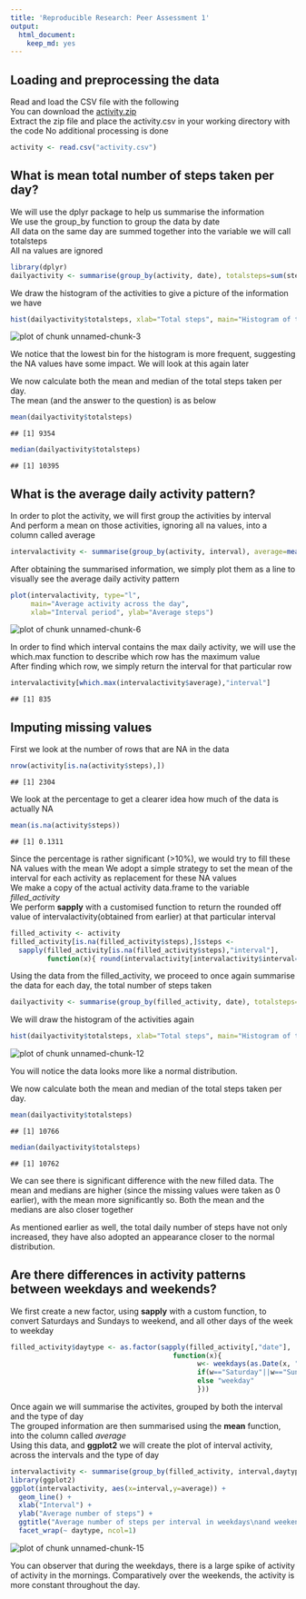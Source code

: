 ```yaml
---
title: 'Reproducible Research: Peer Assessment 1'
output:
  html_document:
    keep_md: yes
---
```




## Loading and preprocessing the data


Read and load the CSV file with the following  
You can download the [activity.zip](https://d396qusza40orc.cloudfront.net/repdata%2Fdata%2Factivity.zip)  
Extract the zip file and place the activity.csv in your working directory with the code
No additional processing is done  


```r
activity <- read.csv("activity.csv")
```


## What is mean total number of steps taken per day?


We will use the dplyr package to help us summarise the information  
We use the group_by function to group the data by date  
All data on the same day are summed together into the variable we will call totalsteps  
All na values are ignored  


```r
library(dplyr)
dailyactivity <- summarise(group_by(activity, date), totalsteps=sum(steps, na.rm=TRUE))
```

We draw the histogram of the activities to give a picture of the information we have  


```r
hist(dailyactivity$totalsteps, xlab="Total steps", main="Histogram of total number of steps taken each day")
```

![plot of chunk unnamed-chunk-3](figure/unnamed-chunk-3.png) 

We notice that the lowest bin for the histogram is more frequent, suggesting the NA values have some impact. We will look at this again later  
    
We now calculate both the mean and median of the total steps taken per day.  
The mean (and the answer to the question) is as below  


```r
mean(dailyactivity$totalsteps)
```

```
## [1] 9354
```

```r
median(dailyactivity$totalsteps)
```

```
## [1] 10395
```


## What is the average daily activity pattern?


In order to plot the activity, we will first group the activities by interval  
And perform a mean on those activities, ignoring all na values, into a column called average  


```r
intervalactivity <- summarise(group_by(activity, interval), average=mean(steps, na.rm=TRUE))
```

After obtaining the summarised information, we simply plot them as a line to visually see the average daily activity pattern  


```r
plot(intervalactivity, type="l", 
     main="Average activity across the day", 
     xlab="Interval period", ylab="Average steps")
```

![plot of chunk unnamed-chunk-6](figure/unnamed-chunk-6.png) 

In order to find which interval contains the max daily activity, we will use the which.max function to describe which row has the maximum value  
After finding which row, we simply return the interval for that particular row  


```r
intervalactivity[which.max(intervalactivity$average),"interval"]
```

```
## [1] 835
```

## Imputing missing values


First we look at the number of rows that are NA in the data


```r
nrow(activity[is.na(activity$steps),])
```

```
## [1] 2304
```

We look at the percentage to get a clearer idea how much of the data is actually NA


```r
mean(is.na(activity$steps))
```

```
## [1] 0.1311
```

Since the percentage is rather significant (>10%), we would try to fill these NA values with the mean
We adopt a simple strategy to set the mean of the interval for each activity as replacement for these NA values  
We make a copy of the actual activity data.frame to the variable *filled_activity*  
We perform **sapply** with a customised function to return the rounded off value of intervalactivity(obtained from earlier) at that particular interval  


```r
filled_activity <- activity
filled_activity[is.na(filled_activity$steps),]$steps <- 
  sapply(filled_activity[is.na(filled_activity$steps),"interval"], 
         function(x){ round(intervalactivity[intervalactivity$interval==x,"average"])})
```

Using the data from the filled_activity, we proceed to once again summarise the data for each day, the total number of steps taken  


```r
dailyactivity <- summarise(group_by(filled_activity, date), totalsteps=sum(steps, na.rm=TRUE))
```

We will draw the histogram of the activities again  


```r
hist(dailyactivity$totalsteps, xlab="Total steps", main="Histogram of total number of steps taken each day")
```

![plot of chunk unnamed-chunk-12](figure/unnamed-chunk-12.png) 

You will notice the data looks more like a normal distribution.  

We now calculate both the mean and median of the total steps taken per day.  


```r
mean(dailyactivity$totalsteps)
```

```
## [1] 10766
```

```r
median(dailyactivity$totalsteps)
```

```
## [1] 10762
```

We can see there is significant difference with the new filled data. The mean and medians are higher (since the missing values were taken as 0 earlier), with the mean more significantly so. Both the mean and the medians are also closer together  

As mentioned earlier as well, the total daily number of steps have not only increased, they have also adopted an appearance closer to the normal distribution.  



## Are there differences in activity patterns between weekdays and weekends?


We first create a new factor, using **sapply** with a custom function, to convert Saturdays and Sundays to weekend, and all other days of the week to weekday  


```r
filled_activity$daytype <- as.factor(sapply(filled_activity[,"date"], 
                                        function(x){ 
                                              w<- weekdays(as.Date(x, "%Y-%m-%d"));
                                              if(w=="Saturday"||w=="Sunday") "weekend" 
                                              else "weekday"
                                              }))
```

Once again we will summarise the activites, grouped by both the interval and the type of day  
The grouped information are then summarised using the **mean** function, into the column called *average*  
Using this data, and **ggplot2** we will create the plot of interval activity, across the intervals and the type of day  


```r
intervalactivity <- summarise(group_by(filled_activity, interval,daytype), average=mean(steps, na.rm=TRUE))
library(ggplot2)
ggplot(intervalactivity, aes(x=interval,y=average)) +   
  geom_line() +     
  xlab("Interval") +
  ylab("Average number of steps") +
  ggtitle("Average number of steps per interval in weekdays\nand weekends") +
  facet_wrap(~ daytype, ncol=1)
```

![plot of chunk unnamed-chunk-15](figure/unnamed-chunk-15.png) 

You can observer that during the weekdays, there is a large spike of activity of activity in the mornings. Comparatively over the weekends, the activity is more constant throughout the day.

